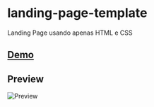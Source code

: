 # landing-page-template
Landing Page usando apenas HTML e CSS 

## [Demo](https://dev-paixao.github.io/landing-page-template/)

## Preview
![Preview](./img/preview.jpeg)
